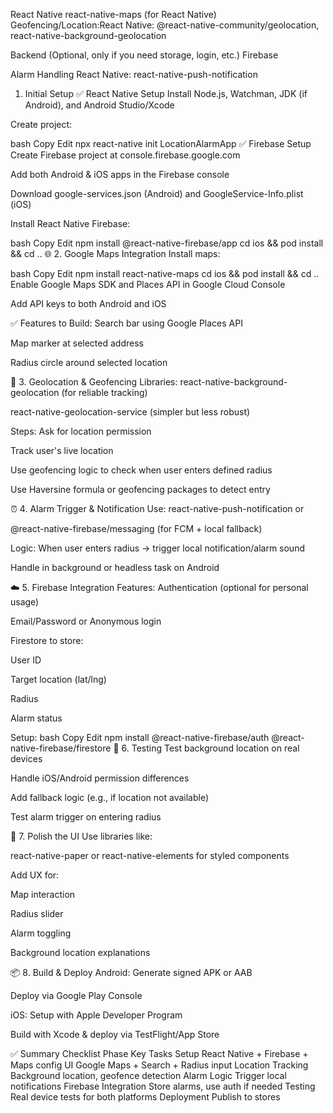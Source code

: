 React Native
react-native-maps (for React Native)
Geofencing/Location:React Native: @react-native-community/geolocation, react-native-background-geolocation

Backend (Optional, only if you need storage, login, etc.)
Firebase 

Alarm Handling
React Native: react-native-push-notification



1. Initial Setup
✅ React Native Setup
Install Node.js, Watchman, JDK (if Android), and Android Studio/Xcode

Create project:

bash
Copy
Edit
npx react-native init LocationAlarmApp
✅ Firebase Setup
Create Firebase project at console.firebase.google.com

Add both Android & iOS apps in the Firebase console

Download google-services.json (Android) and GoogleService-Info.plist (iOS)

Install React Native Firebase:

bash
Copy
Edit
npm install @react-native-firebase/app
cd ios && pod install && cd ..
🌐 2. Google Maps Integration
Install maps:

bash
Copy
Edit
npm install react-native-maps
cd ios && pod install && cd ..
Enable Google Maps SDK and Places API in Google Cloud Console

Add API keys to both Android and iOS

✅ Features to Build:
Search bar using Google Places API

Map marker at selected address

Radius circle around selected location

📍 3. Geolocation & Geofencing
Libraries:
react-native-background-geolocation (for reliable tracking)

react-native-geolocation-service (simpler but less robust)

Steps:
Ask for location permission

Track user's live location

Use geofencing logic to check when user enters defined radius

Use Haversine formula or geofencing packages to detect entry

⏰ 4. Alarm Trigger & Notification
Use:
react-native-push-notification or

@react-native-firebase/messaging (for FCM + local fallback)

Logic:
When user enters radius → trigger local notification/alarm sound

Handle in background or headless task on Android

☁️ 5. Firebase Integration
Features:
Authentication (optional for personal usage)

Email/Password or Anonymous login

Firestore to store:

User ID

Target location (lat/lng)

Radius

Alarm status

Setup:
bash
Copy
Edit
npm install @react-native-firebase/auth @react-native-firebase/firestore
🧪 6. Testing
Test background location on real devices

Handle iOS/Android permission differences

Add fallback logic (e.g., if location not available)

Test alarm trigger on entering radius

🎨 7. Polish the UI
Use libraries like:

react-native-paper or react-native-elements for styled components

Add UX for:

Map interaction

Radius slider

Alarm toggling

Background location explanations

📦 8. Build & Deploy
Android:
Generate signed APK or AAB

Deploy via Google Play Console

iOS:
Setup with Apple Developer Program

Build with Xcode & deploy via TestFlight/App Store

✅ Summary Checklist
Phase	Key Tasks
Setup	React Native + Firebase + Maps config
UI	Google Maps + Search + Radius input
Location Tracking	Background location, geofence detection
Alarm Logic	Trigger local notifications
Firebase Integration	Store alarms, use auth if needed
Testing	Real device tests for both platforms
Deployment	Publish to stores
